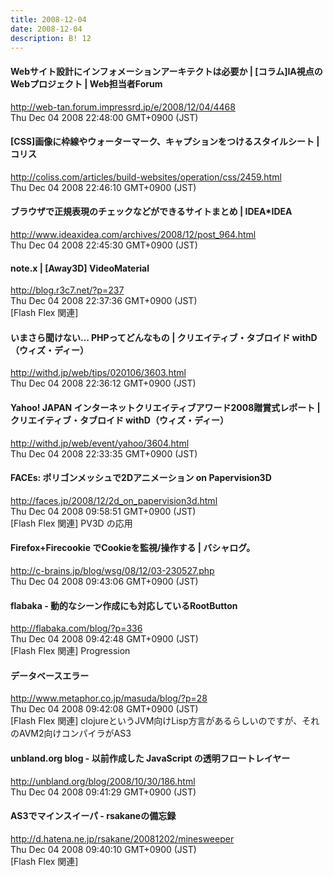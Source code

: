 ```yaml
---
title: 2008-12-04
date: 2008-12-04
description: B! 12
---
```


#### Webサイト設計にインフォメーションアーキテクトは必要か | [コラム]IA視点のWebプロジェクト | Web担当者Forum
http://web-tan.forum.impressrd.jp/e/2008/12/04/4468<br>
Thu Dec 04 2008 22:48:00 GMT+0900 (JST)<br>


####   [CSS]画像に枠線やウォーターマーク、キャプションをつけるスタイルシート | コリス
http://coliss.com/articles/build-websites/operation/css/2459.html<br>
Thu Dec 04 2008 22:46:10 GMT+0900 (JST)<br>


#### ブラウザで正規表現のチェックなどができるサイトまとめ | IDEA*IDEA
http://www.ideaxidea.com/archives/2008/12/post_964.html<br>
Thu Dec 04 2008 22:45:30 GMT+0900 (JST)<br>


#### note.x  |    [Away3D] VideoMaterial
http://blog.r3c7.net/?p=237<br>
Thu Dec 04 2008 22:37:36 GMT+0900 (JST)<br>
[Flash Flex 関連]


#### いまさら聞けない… PHPってどんなもの | クリエイティブ・タブロイド withD（ウィズ・ディー）
http://withd.jp/web/tips/020106/3603.html<br>
Thu Dec 04 2008 22:36:12 GMT+0900 (JST)<br>


#### Yahoo! JAPAN インターネットクリエイティブアワード2008贈賞式レポート | クリエイティブ・タブロイド withD（ウィズ・ディー）
http://withd.jp/web/event/yahoo/3604.html<br>
Thu Dec 04 2008 22:33:35 GMT+0900 (JST)<br>


#### FACEs: ポリゴンメッシュで2Dアニメーション on Papervision3D
http://faces.jp/2008/12/2d_on_papervision3d.html<br>
Thu Dec 04 2008 09:58:51 GMT+0900 (JST)<br>
[Flash Flex 関連] PV3D の応用


#### Firefox+Firecookie でCookieを監視/操作する | バシャログ。
http://c-brains.jp/blog/wsg/08/12/03-230527.php<br>
Thu Dec 04 2008 09:43:06 GMT+0900 (JST)<br>


#### flabaka - 動的なシーン作成にも対応しているRootButton
http://flabaka.com/blog/?p=336<br>
Thu Dec 04 2008 09:42:48 GMT+0900 (JST)<br>
[Flash Flex 関連] Progression


#### データベースエラー
http://www.metaphor.co.jp/masuda/blog/?p=28<br>
Thu Dec 04 2008 09:42:08 GMT+0900 (JST)<br>
[Flash Flex 関連] clojureというJVM向けLisp方言があるらしいのですが、それのAVM2向けコンパイラがAS3


#### unbland.org blog - 以前作成した JavaScript の透明フロートレイヤー
http://unbland.org/blog/2008/10/30/186.html<br>
Thu Dec 04 2008 09:41:29 GMT+0900 (JST)<br>


#### AS3でマインスイーパ - rsakaneの備忘録
http://d.hatena.ne.jp/rsakane/20081202/minesweeper<br>
Thu Dec 04 2008 09:40:10 GMT+0900 (JST)<br>
[Flash Flex 関連]


